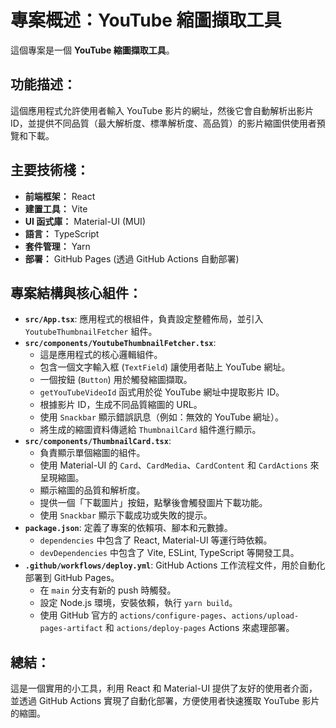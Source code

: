 # 專案概述：YouTube 縮圖擷取工具

這個專案是一個 **YouTube 縮圖擷取工具**。

## 功能描述：

這個應用程式允許使用者輸入 YouTube 影片的網址，然後它會自動解析出影片 ID，並提供不同品質（最大解析度、標準解析度、高品質）的影片縮圖供使用者預覽和下載。

## 主要技術棧：

*   **前端框架：** React
*   **建置工具：** Vite
*   **UI 函式庫：** Material-UI (MUI)
*   **語言：** TypeScript
*   **套件管理：** Yarn
*   **部署：** GitHub Pages (透過 GitHub Actions 自動部署)

## 專案結構與核心組件：

*   **`src/App.tsx`**: 應用程式的根組件，負責設定整體佈局，並引入 `YoutubeThumbnailFetcher` 組件。
*   **`src/components/YoutubeThumbnailFetcher.tsx`**:
    *   這是應用程式的核心邏輯組件。
    *   包含一個文字輸入框 (`TextField`) 讓使用者貼上 YouTube 網址。
    *   一個按鈕 (`Button`) 用於觸發縮圖擷取。
    *   `getYouTubeVideoId` 函式用於從 YouTube 網址中提取影片 ID。
    *   根據影片 ID，生成不同品質縮圖的 URL。
    *   使用 `Snackbar` 顯示錯誤訊息（例如：無效的 YouTube 網址）。
    *   將生成的縮圖資料傳遞給 `ThumbnailCard` 組件進行顯示。
*   **`src/components/ThumbnailCard.tsx`**:
    *   負責顯示單個縮圖的組件。
    *   使用 Material-UI 的 `Card`、`CardMedia`、`CardContent` 和 `CardActions` 來呈現縮圖。
    *   顯示縮圖的品質和解析度。
    *   提供一個「下載圖片」按鈕，點擊後會觸發圖片下載功能。
    *   使用 `Snackbar` 顯示下載成功或失敗的提示。
*   **`package.json`**: 定義了專案的依賴項、腳本和元數據。
    *   `dependencies` 中包含了 React, Material-UI 等運行時依賴。
    *   `devDependencies` 中包含了 Vite, ESLint, TypeScript 等開發工具。
*   **`.github/workflows/deploy.yml`**: GitHub Actions 工作流程文件，用於自動化部署到 GitHub Pages。
    *   在 `main` 分支有新的 push 時觸發。
    *   設定 Node.js 環境，安裝依賴，執行 `yarn build`。
    *   使用 GitHub 官方的 `actions/configure-pages`、`actions/upload-pages-artifact` 和 `actions/deploy-pages` Actions 來處理部署。

## 總結：

這是一個實用的小工具，利用 React 和 Material-UI 提供了友好的使用者介面，並透過 GitHub Actions 實現了自動化部署，方便使用者快速獲取 YouTube 影片的縮圖。
